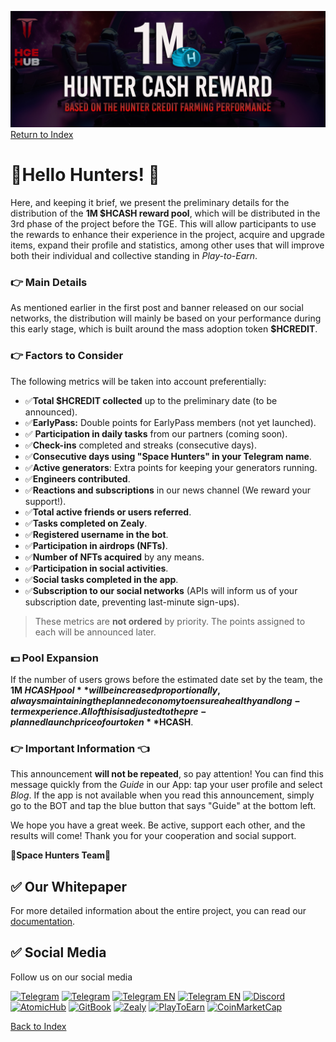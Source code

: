 ![hcashrewpool](../../../static/img/hcashpoolrew.jpg)
[Return to Index](../00-index.md)

# 🚀Hello Hunters! 👾

Here, and keeping it brief, we present the preliminary details for the distribution of the **1M $HCASH reward pool**, which will be distributed in the 3rd phase of the project before the TGE. This will allow participants to use the rewards to enhance their experience in the project, acquire and upgrade items, expand their profile and statistics, among other uses that will improve both their individual and collective standing in *Play-to-Earn*.

### 👉 Main Details

As mentioned earlier in the first post and banner released on our social networks, the distribution will mainly be based on your performance during this early stage, which is built around the mass adoption token **$HCREDIT**.

### 👉 Factors to Consider

The following metrics will be taken into account preferentially:

- ✅**Total $HCREDIT collected** up to the preliminary date (to be announced).
- ✅**EarlyPass:** Double points for EarlyPass members (not yet launched).
- ✅ **Participation in daily tasks** from our partners (coming soon).
- ✅**Check-ins** completed and streaks (consecutive days).
- ✅**Consecutive days using "Space Hunters" in your Telegram name**.
- ✅**Active generators**: Extra points for keeping your generators running.
- ✅**Engineers contributed**.
- ✅**Reactions and subscriptions** in our news channel (We reward your support!).
- ✅**Total active friends or users referred**.
- ✅**Tasks completed on Zealy**.
- ✅**Registered username in the bot**.
- ✅**Participation in airdrops (NFTs)**.
- ✅**Number of NFTs acquired** by any means.
- ✅**Participation in social activities**.
- ✅**Social tasks completed in the app**.
- ✅**Subscription to our social networks** (APIs will inform us of your subscription date, preventing last-minute sign-ups).

> These metrics are **not ordered** by priority. The points assigned to each will be announced later.

### 💵 Pool Expansion

If the number of users grows before the estimated date set by the team, the **1M $HCASH pool** will be increased proportionally, always maintaining the planned economy to ensure a healthy and long-term experience. All of this is adjusted to the pre-planned launch price of our token **$HCASH**.

### 👉 Important Information 👈

This announcement **will not be repeated**, so pay attention! You can find this message quickly from the *Guide* in our App: tap your user profile and select *Blog*. If the app is not available when you read this announcement, simply go to the BOT and tap the blue button that says "Guide" at the bottom left.

We hope you have a great week. Be active, support each other, and the results will come! Thank you for your cooperation and social support.

🚀**Space Hunters Team**🚀


## ✅ Our Whitepaper
For more detailed information about the entire project, you can read our [documentation](https://spaceheroes.gitbook.io/space-hunters).

## ✅ Social Media
Follow us on our social media

[![Telegram](https://img.shields.io/badge/Telegram-BOT-26A5E4?style=plastic&logo=telegram)](https://t.me/SpaceHuntersBot)
[![Telegram](https://img.shields.io/badge/Telegram-Announcements-26A5E4?style=plastic&logo=telegram)](https://t.me/spacehuntersnews)
[![Telegram EN](https://img.shields.io/badge/Telegram-Chat%20ENG-2CA5E0?style=plastic&logo=telegram)](https://t.me/spacehunterss)
[![Telegram EN](https://img.shields.io/badge/Telegram-Chat%20ESP-2CA5E0?style=plastic&logo=telegram)](https://t.me/shspanish)
[![Discord](https://img.shields.io/badge/Discord-Space%20Hunters-7289DA?style=plastic&logo=discord)](https://discord.gg/wpmzyJM9xb)
[![AtomicHub](https://img.shields.io/badge/AtomicHub-Space%20Hunters-EE474C?style=plastic&logo=atomichub)](https://wax.atomichub.io/explorer/collection/wax-mainnet/spacehunterz)
[![GitBook](https://img.shields.io/badge/GitBook-Space%20Hunters-7A8089?style=plastic&logo=gitbook)](https://spaceheroes.gitbook.io/space-hunters)
[![Zealy](https://img.shields.io/badge/Zealy-Space%20Hunters-FF69B4?style=plastic&logo=zealy)](https://zealy.io/cw/spacehuntersthereborn/invite/UroI4c6fhtB3SX65siHBX)
[![PlayToEarn](https://img.shields.io/badge/PlayToEarn-Space%20Hunters-34C759?style=plastic&logo=playtoearn)](https://playtoearn.com/blockchaingame/space-hunters-the-reborn?rel=search)
[![CoinMarketCap](https://img.shields.io/badge/CoinMarketCap-NFTSpaceHunters-03C9A9?style=plastic&logo=coinmarketcap)](https://coinmarketcap.com/community/profile/nftspacehunters/)


[Back to Index](../../../index.md)
